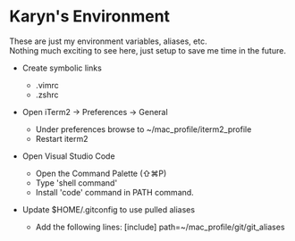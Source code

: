 # Karyn's Environment  

These are just my environment variables, aliases, etc.  
Nothing much exciting to see here, just setup to save me time in the future.

* Create symbolic links 
  - .vimrc 
  - .zshrc
* Open iTerm2 -> Preferences -> General 
  - Under preferences browse to ~/mac_profile/iterm2_profile
  - Restart iterm2

* Open Visual Studio Code 
  - Open the Command Palette (⇧⌘P) 
  - Type 'shell command' 
  - Install 'code' command in PATH command.

* Update $HOME/.gitconfig to use pulled aliases
  - Add the following lines: 
  [include]
       path=~/mac_profile/git/git_aliases
